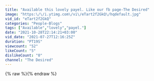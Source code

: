 ```yaml
---
title: "Available this lovely payel. Like our fb page-The Desired"
image: "https:\/\/i.ytimg.com\/vi\/eTart2f2GkQ\/hqdefault.jpg"
vid_id: "eTart2f2GkQ"
categories: "People-Blogs"
tags: ["Available","lovely","payel."]
date: "2021-10-28T22:14:21+03:00"
vid_date: "2021-07-27T12:16:25Z"
duration: "PT19S"
viewcount: "52"
likeCount: "5"
dislikeCount: "0"
channel: "The Desired"
---
```

{% raw %}{% endraw %}

